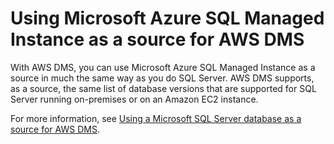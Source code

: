 # Using Microsoft Azure SQL Managed Instance as a source for AWS DMS<a name="CHAP_Source.AzureMgd"></a>

With AWS DMS, you can use Microsoft Azure SQL Managed Instance as a source in much the same way as you do SQL Server\. AWS DMS supports, as a source, the same list of database versions that are supported for SQL Server running on\-premises or on an Amazon EC2 instance\. 

For more information, see [Using a Microsoft SQL Server database as a source for AWS DMS](CHAP_Source.SQLServer.md)\.